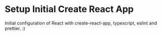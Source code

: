 # Setup Initial Create React App

Initial configuration of React with create-react-app, typescript, eslint and prettier. :)
